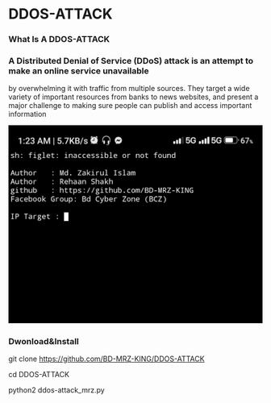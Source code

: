 # DDOS-ATTACK


### What Is A DDOS-ATTACK

### A Distributed Denial of Service (DDoS) attack is an attempt to make an online service unavailable 
by overwhelming it with traffic from multiple sources. They target a wide variety of important resources
from banks to news websites, and present a major challenge to making sure people can publish and access important information

![](https://github.com/BD-MRZ-KING/DDOS-ATTACK/blob/main/IMG_20220616_012329.jpg)

### Dwonload&Install

git clone https://github.com/BD-MRZ-KING/DDOS-ATTACK

cd DDOS-ATTACK

python2 ddos-attack_mrz.py
